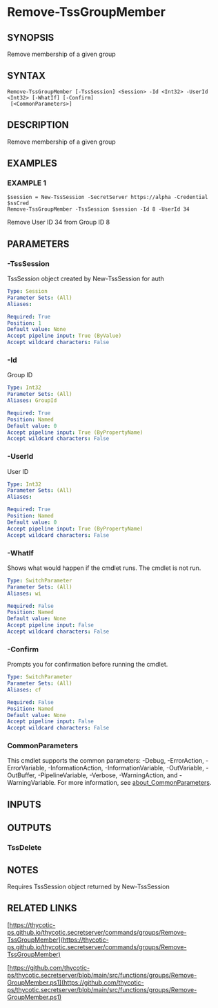 # Remove-TssGroupMember

## SYNOPSIS
Remove membership of a given group

## SYNTAX

```
Remove-TssGroupMember [-TssSession] <Session> -Id <Int32> -UserId <Int32> [-WhatIf] [-Confirm]
 [<CommonParameters>]
```

## DESCRIPTION
Remove membership of a given group

## EXAMPLES

### EXAMPLE 1
```
$session = New-TssSession -SecretServer https://alpha -Credential $ssCred
Remove-TssGroupMember -TssSession $session -Id 8 -UserId 34
```

Remove User ID 34 from Group ID 8

## PARAMETERS

### -TssSession
TssSession object created by New-TssSession for auth

```yaml
Type: Session
Parameter Sets: (All)
Aliases:

Required: True
Position: 1
Default value: None
Accept pipeline input: True (ByValue)
Accept wildcard characters: False
```

### -Id
Group ID

```yaml
Type: Int32
Parameter Sets: (All)
Aliases: GroupId

Required: True
Position: Named
Default value: 0
Accept pipeline input: True (ByPropertyName)
Accept wildcard characters: False
```

### -UserId
User ID

```yaml
Type: Int32
Parameter Sets: (All)
Aliases:

Required: True
Position: Named
Default value: 0
Accept pipeline input: True (ByPropertyName)
Accept wildcard characters: False
```

### -WhatIf
Shows what would happen if the cmdlet runs.
The cmdlet is not run.

```yaml
Type: SwitchParameter
Parameter Sets: (All)
Aliases: wi

Required: False
Position: Named
Default value: None
Accept pipeline input: False
Accept wildcard characters: False
```

### -Confirm
Prompts you for confirmation before running the cmdlet.

```yaml
Type: SwitchParameter
Parameter Sets: (All)
Aliases: cf

Required: False
Position: Named
Default value: None
Accept pipeline input: False
Accept wildcard characters: False
```

### CommonParameters
This cmdlet supports the common parameters: -Debug, -ErrorAction, -ErrorVariable, -InformationAction, -InformationVariable, -OutVariable, -OutBuffer, -PipelineVariable, -Verbose, -WarningAction, and -WarningVariable. For more information, see [about_CommonParameters](http://go.microsoft.com/fwlink/?LinkID=113216).

## INPUTS

## OUTPUTS

### TssDelete
## NOTES
Requires TssSession object returned by New-TssSession

## RELATED LINKS

[https://thycotic-ps.github.io/thycotic.secretserver/commands/groups/Remove-TssGroupMember](https://thycotic-ps.github.io/thycotic.secretserver/commands/groups/Remove-TssGroupMember)

[https://github.com/thycotic-ps/thycotic.secretserver/blob/main/src/functions/groups/Remove-GroupMember.ps1](https://github.com/thycotic-ps/thycotic.secretserver/blob/main/src/functions/groups/Remove-GroupMember.ps1)

